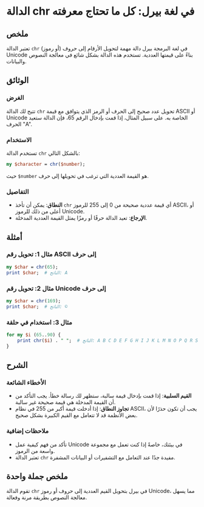 <!--
Meta Description: # الدالة chr في لغة بيرل: كل ما تحتاج معرفته ## ملخص تعتبر الدالة `chr` في لغة البرمجة بيرل دالة مهمة لتحويل الأرقام إلى حروف (أو رموز) Unicode بناءً ...
Meta Keywords: chr, الدالة, إلى, unicode, قيمة
-->

# الدالة chr في لغة بيرل: كل ما تحتاج معرفته

## ملخص
تعتبر الدالة `chr` في لغة البرمجة بيرل دالة مهمة لتحويل الأرقام إلى حروف (أو رموز) Unicode بناءً على قيمتها العددية. تستخدم هذه الدالة بشكل شائع في معالجة النصوص والبيانات.

## الوثائق
### الغرض
تتيح لك الدالة `chr` تحويل عدد صحيح إلى الحرف أو الرمز الذي يتوافق مع قيمة ASCII أو Unicode الخاصة به. على سبيل المثال، إذا قمت بإدخال الرقم 65، فإن الدالة ستعيد الحرف "A".

### الاستخدام
تستخدم الدالة `chr` بالشكل التالي:
```perl
my $character = chr($number);
```
حيث `$number` هو القيمة العددية التي ترغب في تحويلها إلى حرف.

### التفاصيل
- **النطاق**: يمكن أن تأخذ `chr` أي قيمة عددية صحيحة من 0 إلى 255 للرموز ASCII، أو أعلى من ذلك للرموز Unicode.
- **الإرجاع**: تعيد الدالة حرفًا أو رمزًا يمثل القيمة العددية المدخلة.

## أمثلة
### مثال 1: تحويل رقم ASCII إلى حرف
```perl
my $char = chr(65);
print $char;  # الناتج: A
```

### مثال 2: تحويل رقم Unicode إلى حرف
```perl
my $char = chr(169);
print $char;  # الناتج: ©
```

### مثال 3: استخدام في حلقة
```perl
for my $i (65..90) {
    print chr($i) . " ";  # الناتج: A B C D E F G H I J K L M N O P Q R S T U V W X Y Z 
}
```

## الشرح
### الأخطاء الشائعة
- **القيم السلبية**: إذا قمت بإدخال قيمة سالبة، ستظهر لك رسالة خطأ. يجب التأكد من أن القيمة المدخلة هي قيمة صحيحة غير سالبة.
- **تجاوز النطاق**: إذا أدخلت قيمة أكبر من 255 في نظام ASCII، يجب أن تكون حذرًا لأن بعض الأنظمة قد لا تتعامل مع القيم الكبيرة بشكل صحيح.

### ملاحظات إضافية
- تأكد من فهم كيفية عمل Unicode في بيئتك، خاصةً إذا كنت تعمل مع مجموعة واسعة من الرموز.
- تعتبر الدالة `chr` مفيدة جدًا عند التعامل مع التشفيرات أو البيانات المشفرة.

## ملخص جملة واحدة
تقوم الدالة `chr` في بيرل بتحويل القيم العددية إلى حروف أو رموز Unicode، مما يسهل معالجة النصوص بطريقة مرنة وفعالة.